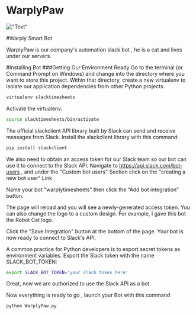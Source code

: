 # WarplyPaw


!["Text"](https://media.licdn.com/mpr/mpr/shrink_200_200/AAEAAQAAAAAAAAe4AAAAJDFmMGQ5ODI2LWI4ZmItNDRlOC1iZmRjLTNmZDk2N2NkMTA0Mw.png "Warply")

#Warply Smart Bot

WarplyPaw is our company's automation slack bot , he is a cat and lives under our servers. 

#Installing Bot
###Getting Our Environment Ready
Go to the terminal (or Command Prompt on Windows) and change into the directory where you want to store this project. Within that directory, create a new virtualenv to isolate our application dependencies from other Python projects.

```bash
virtualenv slacktimesheets 
```
Activate the virtualenv:
```bash
source slacktimesheets/bin/activate 
```

The official slackclient API library built by Slack can send and receive messages from Slack. Install the slackclient library with this command:

```bash
pip install slackclient
```

We also need to obtain an access token for our Slack team so our bot can use it to connect to the Slack API.
Navigate to https://api.slack.com/bot-users , and under the "Custom bot users" Section click on the "creating a new bot user" Link

Name your bot "warplytimesheets" then click the “Add bot integration” button.

The page will reload and you will see a newly-generated access token. You can also change the logo to a custom design. For example, I gave this bot the Robot Cat logo.

Click the "Save Integration" button at the bottom of the page. Your bot is now ready to connect to Slack's API.

A common practice for Python developers is to export secret tokens as environment variables. Export the Slack token with the name SLACK_BOT_TOKEN:

```bash
export SLACK_BOT_TOKEN='your slack token here'
```

Great, now we are authorized to use the Slack API as a bot.

Now everything is ready to go , launch your Bot with this command
```bash
python WarplyPaw.py
```

